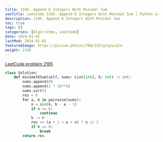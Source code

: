 ```yaml
---
title: 2195. Append K Integers With Minimal Sum
seoTitle: LeetCode 2195. Append K Integers With Minimal Sum | Python solution and explanation
description: 2195. Append K Integers With Minimal Sum
toc: true
tags: []
categories: [Algorithms, LeetCode]
date: 2024-01-01
lastMod: 2024-01-01
featuredImage: https://picsum.photos/700/155?grayscale
weight: 2195
---
```


[LeetCode problem 2195](https://leetcode.com/problems/append-k-integers-with-minimal-sum/)

```python
class Solution:
    def minimalKSum(self, nums: List[int], k: int) -> int:
        nums.append(0)
        nums.append(2 * 10**9)
        nums.sort()
        res = 0
        for a, b in pairwise(nums):
            n = min(k, b - a - 1)
            if n <= 0:
                continue
            k -= n
            res += (a + 1 + a + n) * n // 2
            if k == 0:
                break
        return res

```
